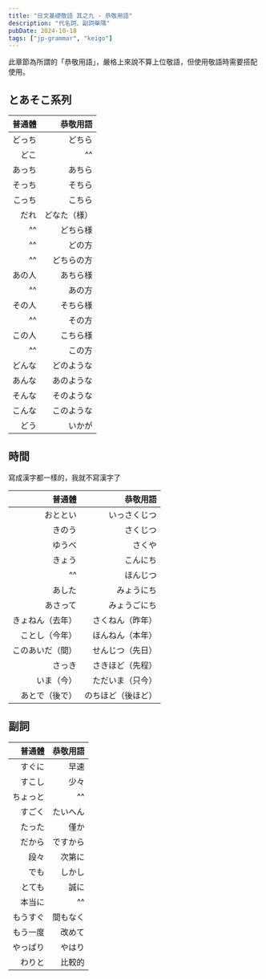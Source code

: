 ```yaml
---
title: "日文基礎敬語 其之九 - 恭敬用語"
description: "代名詞、副詞舉隅"
pubDate: 2024-10-18
tags: ["jp-grammar", "keigo"]
---
```


此章節為所謂的「恭敬用語」，嚴格上來說不算上位敬語，但使用敬語時需要搭配使用。

## とあそこ系列

| 普通體 | 恭敬用語 |
| ---: | ---: |
| どっち | どちら |
| どこ | ^^ |
| あっち | あちら |
| そっち | そちら |
| こっち | こちら |
| だれ | どなた（様）|
| ^^ | どちら様 |
| ^^ | どの方 |
| ^^ | どちらの方 |
| あの人 | あちら様 |
| ^^ | あの方 |
| その人 | そちら様 |
| ^^ | その方 |
| この人 | こちら様 |
| ^^ | この方 |
| どんな | どのような |
| あんな | あのような |
| そんな | そのような |
| こんな | このような |
| どう | いかが |

## 時間

寫成漢字都一樣的，我就不寫漢字了

| 普通體 | 恭敬用語 |
| ---: | ---: |
| おととい | いっさくじつ |
| きのう | さくじつ |
| ゆうべ | さくや |
| きょう | こんにち |
| ^^ | ほんじつ |
| あした | みょうにち |
| あさって | みょうごにち |
| きょねん（去年） | さくねん（昨年） |
| ことし（今年） | ほんねん（本年） |
| このあいだ（間） | せんじつ（先日） |
| さっき | さきほど（先程） |
| いま（今） | ただいま（只今） |
| あとで（後で） | のちほど（後ほど） |

## 副詞

| 普通體 | 恭敬用語 |
| ---: | ---: |
| すぐに | 早速 |
| すこし | 少々 |
| ちょっと | ^^ |
| すごく | たいへん |
| たった | 僅か |
| だから | ですから |
| 段々 | 次第に |
| でも | しかし |
| とても | 誠に |
| 本当に | ^^ |
| もうすぐ | 間もなく |
| もう一度 | 改めて |
| やっぱり | やはり |
| わりと | 比較的 |